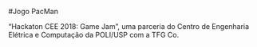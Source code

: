 #Jogo PacMan

“Hackaton CEE 2018: Game Jam”, 
uma parceria do Centro de Engenharia Elétrica e Computação da POLI/USP com a TFG Co. 

